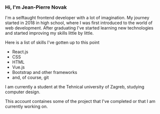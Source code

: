### Hi, I'm Jean-Pierre Novak

I'm a selftaught frontend developer with a lot of imagination. My journey started in 2018 in high school, where I was first introduced to the world of web development.
After graduating I've started learning new technologies and started improving my skills little by little.

Here is a list of skills I've gotten up to this point
- React.js
- CSS
- HTML
- Vue.js
- Bootstrap and other frameworks
- and, of course, git

I am currently a student at the Tehnical university of Zagreb, studying computer design.

This account containes some of the project that I've completed or that I am currently working on. 

<!--
**Zack1808/Zack1808** is a ✨ _special_ ✨ repository because its `README.md` (this file) appears on your GitHub profile.

Here are some ideas to get you started:

- 🔭 I’m currently working on ...
- 🌱 I’m currently learning ...
- 👯 I’m looking to collaborate on ...
- 🤔 I’m looking for help with ...
- 💬 Ask me about ...
- 📫 How to reach me: ...
- 😄 Pronouns: ...
- ⚡ Fun fact: ...
-->
